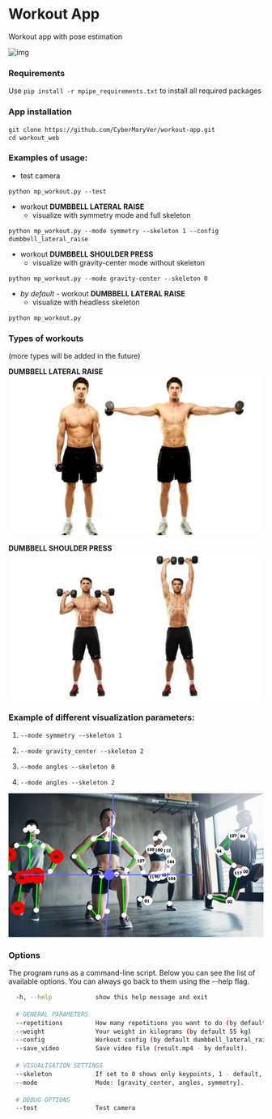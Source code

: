 # Workout App

Workout app with pose estimation

![img](images/result_.gif)

### Requirements

Use ```pip install -r mpipe_requirements.txt``` to install all required packages

### App installation

```shell
git clone https://github.com/CyberMaryVer/workout-app.git
cd workout_web
```

### Examples of usage:

* test camera
```shell
python mp_workout.py --test
```

* workout **DUMBBELL LATERAL RAISE**
  - visualize with symmetry mode and full skeleton

```shell
python mp_workout.py --mode symmetry --skeleton 1 --config dumbbell_lateral_raise
```

* workout **DUMBBELL SHOULDER PRESS**
  - visualize with gravity-center mode without skeleton
```shell
python mp_workout.py --mode gravity-center --skeleton 0
```

* *by default* - workout **DUMBBELL LATERAL RAISE**
  - visualize with headless skeleton
```shell
python mp_workout.py 
```
### Types of workouts 
(more types will be added in the future)

**DUMBBELL LATERAL RAISE**
![img](images/w3.jpg)

**DUMBBELL SHOULDER PRESS**
![img](images/w0.jpg)

### Example of different visualization parameters:
1. ```--mode symmetry --skeleton 1```
   
2. ```--mode gravity_center --skeleton 2```

4. ```--mode angles --skeleton 0```

5. ```--mode angles --skeleton 2```

![img](images/visual_modes.jpg)

### Options
The program runs as a command-line script. Below you can see the list of available options. You can always go back to them using the --help flag.
```bash
  -h, --help            show this help message and exit
  
  # GENERAL PARAMETERS
  --repetitions         How many repetitions you want to do (by default 4)
  --weight              Your weight in kilograms (by default 55 kg)
  --config              Workout config (by default dumbbell_lateral_raise)
  --save_video          Save video file (result.mp4 - by default).
  
  # VISUALISATION SETTINGS
  --skeleton            If set to 0 shows only keypoints, 1 - default, 2 - headless.
  --mode                Mode: [gravity_center, angles, symmetry].
  
  # DEBUG OPTIONS
  --test                Test camera
```
